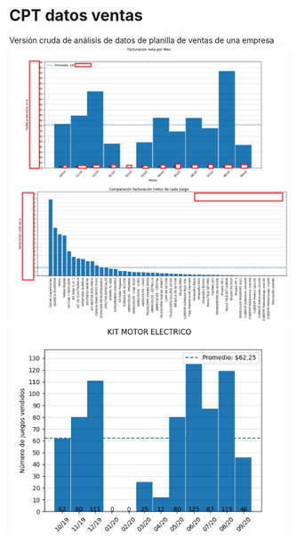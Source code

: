 # CPT datos ventas

Versión cruda de análisis de datos de planilla de ventas de una empresa
![](CPT-facturacion.png)
![](CPT-juegos.png)
![](KIT%20MOTOR%20ELECTRICO.jpg)
